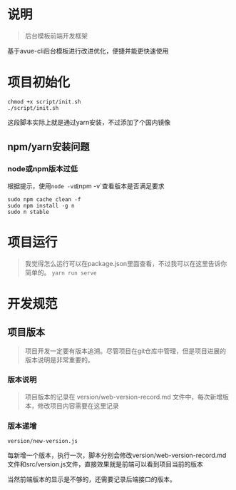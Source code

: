 # 说明
> 后台模板前端开发框架

基于avue-cli后台模板进行改进优化，便捷并能更快速使用
# 项目初始化
```shell
chmod +x script/init.sh
./script/init.sh
```
这段脚本实际上就是通过yarn安装，不过添加了个国内镜像
## npm/yarn安装问题
### node或npm版本过低
根据提示，使用`node -v或`npm -v`查看版本是否满足要求
```shell
sudo npm cache clean -f
sudo npm install -g n
sudo n stable
```


# 项目运行
> 我觉得怎么运行可以在package.json里面查看，不过我可以在这里告诉你简单的。
`yarn run serve`

# 开发规范

## 项目版本
> 项目开发一定要有版本追溯。尽管项目在git仓库中管理，但是项目进展的版本说明是非常重要的。

### 版本说明
> 项目版本的记录在 version/web-version-record.md 文件中，每次新增版本，修改项目内容需要在这里记录

### 版本递增
```nodejs
version/new-version.js
```
每新增一个版本，执行一次，脚本分别会修改version/web-version-record.md文件和src/version.js文件，直接效果就是前端可以看到项目当前的版本

当然前端版本的显示是不够的，还需要记录后端接口的版本。

